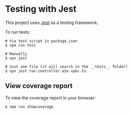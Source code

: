 # Testing with Jest
This project uses [Jest](https://jestjs.io/en/) as a testing framework. 

To run tests:

```
# Via test script in package.json
$ npm run test

# Manually
$ npx jest

# Just one file (it will search in the __tests__ folder)
$ npx jest run.controller.e2e-spec.ts
```

## View coverage report
To view the coverage report in your browser:

```
$ npm run showcoverage
```
